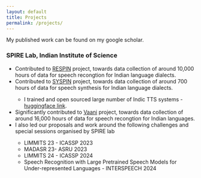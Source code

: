 ```yaml
---
layout: default
title: Projects
permalink: /projects/
---
```


My published work can be found on my google scholar.

<H3>SPIRE Lab, Indian Institute of Science</H3>


<ul>
  <li>Contributed to <a href="https://respin.iisc.ac.in/">RESPIN</a> project, towards data collection of around 10,000 hours of data for speech recongtion for Indian language dialects.</li>
  <li>Contributed to <a href="https://syspin.iisc.ac.in/">SYSPIN</a> project, towards data collection of around 700 hours of data for speech synthesis for Indian language dialects.</li>
        <ul>
        <li>I trained and open sourced large number of Indic TTS systems - <a href="https://huggingface.co/SYSPIN">huggingface link</a>.</li>
        </ul>
  
  <li>Significantly contributed to <a href="https://vaani.iisc.ac.in/">Vaani</a> project, towards data collection of around 16,000 hours of data for speech recongtion for Indian languages.</li>
  <li>I also led our proposals and work around the following challenges and special sessions organised by SPIRE lab</li>
        <ul>
        <li>LIMMITS 23 - ICASSP 2023</li>
        <li>MADASR 23- ASRU 2023</li>
        <li>LIMMITS 24 - ICASSP 2024</li>
        <li>Speech Recognition with Large Pretrained Speech Models for Under-represented Languages - INTERSPEECH 2024</li>
          </ul>
</ul>


